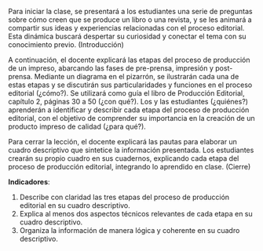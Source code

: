 Para iniciar la clase, se presentará a los estudiantes una serie de preguntas sobre cómo creen que se produce un libro o una revista, y se les animará a compartir sus ideas y experiencias relacionadas con el proceso editorial. Esta dinámica buscará despertar su curiosidad y conectar el tema con su conocimiento previo. (Introducción)

A continuación, el docente explicará las etapas del proceso de producción de un impreso, abarcando las fases de pre-prensa, impresión y post-prensa. Mediante un diagrama en el pizarrón, se ilustrarán cada una de estas etapas y se discutirán sus particularidades y funciones en el proceso editorial (¿cómo?). Se utilizará como guía el libro de Producción Editorial, capítulo 2, páginas 30 a 50 (¿con qué?). Los y las estudiantes (¿quiénes?) aprenderán a identificar y describir cada etapa del proceso de producción editorial, con el objetivo de comprender su importancia en la creación de un producto impreso de calidad (¿para qué?).

Para cerrar la lección, el docente explicará las pautas para elaborar un cuadro descriptivo que sintetice la información presentada. Los estudiantes crearán su propio cuadro en sus cuadernos, explicando cada etapa del proceso de producción editorial, integrando lo aprendido en clase. (Cierre)

**Indicadores**:

1. Describe con claridad las tres etapas del proceso de producción editorial en su cuadro descriptivo.
2. Explica al menos dos aspectos técnicos relevantes de cada etapa en su cuadro descriptivo.
3. Organiza la información de manera lógica y coherente en su cuadro descriptivo.